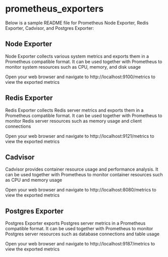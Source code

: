 # prometheus_exporters


Below is a sample README file for Prometheus Node Exporter, Redis Exporter, Cadvisor, and Postgres Exporter:


## Node Exporter


Node Exporter collects various system metrics and exports them in a Prometheus compatible format. It can be used together with Prometheus to monitor system resources such as CPU, memory, and disk usage

Open your web browser and navigate to http://localhost:9100/metrics to view the exported metrics

## Redis Exporter

Redis Exporter collects Redis server metrics and exports them in a Prometheus compatible format. It can be used together with Prometheus to monitor Redis server resources such as memory usage and client connections


Open your web browser and navigate to http://localhost:9121/metrics to view the exported metrics


## Cadvisor

Cadvisor provides container resource usage and performance analysis. It can be used together with Prometheus to monitor container resources such as CPU and memory usage

Open your web browser and navigate to http://localhost:8080/metrics to view the exported metrics

## Postgres Exporter

Postgres Exporter exports Postgres server metrics in a Prometheus compatible format. It can be used together with Prometheus to monitor Postgres server resources such as database connections and table usage


Open your web browser and navigate to http://localhost:9187/metrics to view the exported metrics

